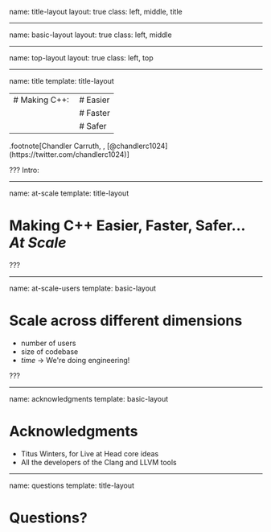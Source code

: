 name: title-layout
layout: true
class: left, middle, title

---
name: basic-layout
layout: true
class: left, middle

---
name: top-layout
layout: true
class: left, top

---
name: title
template: title-layout

<table><tbody>
  <tr>
    <td># Making C++:&nbsp;</td>
    <td># Easier</td>
  </tr>
  <tr>
    <td></td>
    <td># Faster</td>
  </tr>
  <tr>
    <td></td>
    <td># Safer</td>
  </tr>
</tbody></table>
.footnote[Chandler Carruth, <chandlerc@gmail.com>, [@chandlerc1024](https://twitter.com/chandlerc1024)]

???
Intro:

---
name: at-scale
template: title-layout

# Making C++ Easier, Faster, Safer... *At Scale*

???

---
name: at-scale-users
template: basic-layout

# Scale across different dimensions
- number of users
- size of codebase
- *time* &rightarrow; We're doing engineering!

???

---
name: acknowledgments
template: basic-layout
# Acknowledgments
- Titus Winters, for Live at Head core ideas
- All the developers of the Clang and LLVM tools

---
name: questions
template: title-layout

# Questions?
